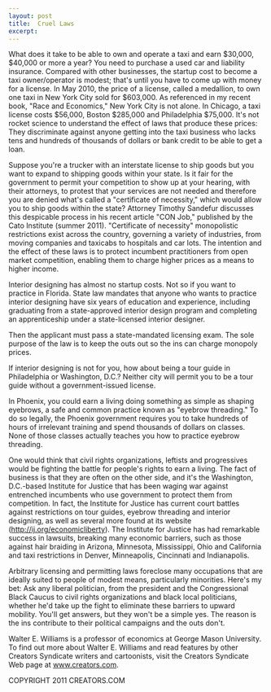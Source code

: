 ```yaml
---
layout: post
title:  Cruel Laws
excerpt:
---
```


What does it take to be able to own and operate a taxi and earn $30,000, $40,000 or more a year? You need to purchase a used car and liability insurance. Compared with other businesses, the startup cost to become a taxi owner/operator is modest; that's until you have to come up with money for a license. In May 2010, the price of a license, called a medallion, to own one taxi in New York City sold for $603,000. As referenced in my recent book, "Race and Economics," New York City is not alone. In Chicago, a taxi license costs $56,000, Boston $285,000 and Philadelphia $75,000. It's not rocket science to understand the effect of laws that produce these prices: They discriminate against anyone getting into the taxi business who lacks tens and hundreds of thousands of dollars or bank credit to be able to get a loan.

Suppose you're a trucker with an interstate license to ship goods but you want to expand to shipping goods within your state. Is it fair for the government to permit your competition to show up at your hearing, with their attorneys, to protest that your services are not needed and therefore you are denied what's called a "certificate of necessity," which would allow you to ship goods within the state? Attorney Timothy Sandefur discusses this despicable process in his recent article "CON Job," published by the Cato Institute (summer 2011). "Certificate of necessity" monopolistic restrictions exist across the country, governing a variety of industries, from moving companies and taxicabs to hospitals and car lots. The intention and the effect of these laws is to protect incumbent practitioners from open market competition, enabling them to charge higher prices as a means to higher income.

Interior designing has almost no startup costs. Not so if you want to practice in Florida. State law mandates that anyone who wants to practice interior designing have six years of education and experience, including graduating from a state-approved interior design program and completing an apprenticeship under a state-licensed interior designer.

 Then the applicant must pass a state-mandated licensing exam. The sole purpose of the law is to keep the outs out so the ins can charge monopoly prices.

If interior designing is not for you, how about being a tour guide in Philadelphia or Washington, D.C.? Neither city will permit you to be a tour guide without a government-issued license.

In Phoenix, you could earn a living doing something as simple as shaping eyebrows, a safe and common practice known as "eyebrow threading." To do so legally, the Phoenix government requires you to take hundreds of hours of irrelevant training and spend thousands of dollars on classes. None of those classes actually teaches you how to practice eyebrow threading.

One would think that civil rights organizations, leftists and progressives would be fighting the battle for people's rights to earn a living. The fact of business is that they are often on the other side, and it's the Washington, D.C.-based Institute for Justice that has been waging war against entrenched incumbents who use government to protect them from competition. In fact, the Institute for Justice has current court battles against restrictions on tour guides, eyebrow threading and interior designing, as well as several more found at its website (http://ij.org/economicliberty). The Institute for Justice has had remarkable success in lawsuits, breaking many economic barriers, such as those against hair braiding in Arizona, Minnesota, Mississippi, Ohio and California and taxi restrictions in Denver, Minneapolis, Cincinnati and Indianapolis.

Arbitrary licensing and permitting laws foreclose many occupations that are ideally suited to people of modest means, particularly minorities. Here's my bet: Ask any liberal politician, from the president and the Congressional Black Caucus to civil rights organizations and black local politicians, whether he'd take up the fight to eliminate these barriers to upward mobility. You'll get answers, but they won't be a simple yes. The reason is the ins contribute to their political campaigns and the outs don't.

Walter E. Williams is a professor of economics at George Mason University. To find out more about Walter E. Williams and read features by other Creators Syndicate writers and cartoonists, visit the Creators Syndicate Web page at www.creators.com.

COPYRIGHT 2011 CREATORS.COM
